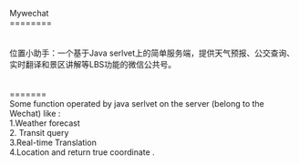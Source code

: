 Mywechat<br />
========<br />
<br />
<br />
位置小助手：一个基于Java serlvet上的简单服务端，提供天气预报、公交查询、实时翻译和景区讲解等LBS功能的微信公共号。<br />
<br />
<br />
=======<br />
Some function operated by java serlvet on the server (belong to the Wechat) like :<br />
1.Weather forecast<br />
2. Transit query<br />
3.Real-time Translation<br />
4.Location and return true coordinate .
